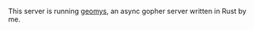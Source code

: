 This server is running [geomys](https://git.nokaa.moe/nokaa/geomys),
an async gopher server written in Rust by me.
